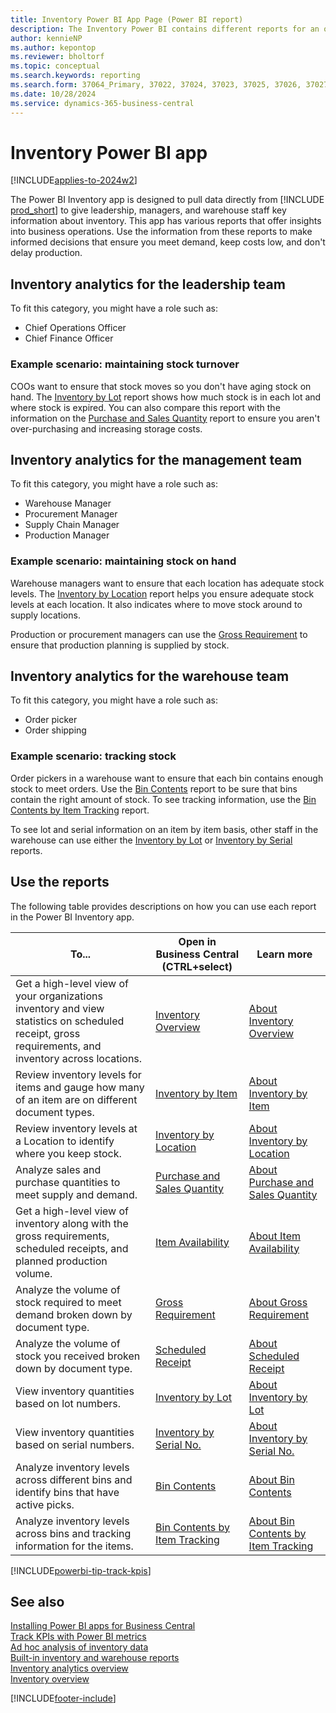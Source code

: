```yaml
---
title: Inventory Power BI App Page (Power BI report)
description: The Inventory Power BI contains different reports for an organizations inventory reporting needs
author: kennieNP
ms.author: kepontop
ms.reviewer: bholtorf
ms.topic: conceptual
ms.search.keywords: reporting
ms.search.form: 37064_Primary, 37022, 37024, 37023, 37025, 37026, 37027, 37028, 37029, 37030, 37031, 37032
ms.date: 10/28/2024
ms.service: dynamics-365-business-central
---
```


# Inventory Power BI app

[!INCLUDE[applies-to-2024w2](includes/applies-to-2024w2.md)]

The Power BI Inventory app is designed to pull data directly from [!INCLUDE [prod_short](includes/prod_short.md)] to give leadership, managers, and warehouse staff key information about inventory. This app has various reports that offer insights into business operations. Use the information from these reports to make informed decisions that ensure you meet demand, keep costs low, and don't delay production.

## Inventory analytics for the leadership team

To fit this category, you might have a role such as:

- Chief Operations Officer
- Chief Finance Officer

### Example scenario: maintaining stock turnover

COOs want to ensure that stock moves so you don't have aging stock on hand. The [Inventory by Lot](inventory-powerbi-inventory-by-lot.md) report shows how much stock is in each lot and where stock is expired. You can also compare this report with the information on the [Purchase and Sales Quantity](inventory-powerbi-purchase-and-sales-qty.md) report to ensure you aren't over-purchasing and increasing storage costs.

## Inventory analytics for the management team

To fit this category, you might have a role such as:

- Warehouse Manager
- Procurement Manager
- Supply Chain Manager
- Production Manager

### Example scenario: maintaining stock on hand

Warehouse managers want to ensure that each location has adequate stock levels. The [Inventory by Location](inventory-powerbi-inventory-by-location.md) report helps you ensure adequate stock levels at each location. It also indicates where to move stock around to supply locations.

Production or procurement managers can use the [Gross Requirement](inventory-powerbi-gross-requirement.md) to ensure that production planning is supplied by stock.

## Inventory analytics for the warehouse team

To fit this category, you might have a role such as:

- Order picker
- Order shipping

### Example scenario: tracking stock

Order pickers in a warehouse want to ensure that each bin contains enough stock to meet orders. Use the [Bin Contents](inventory-powerbi-bin-contents.md) report to be sure that bins contain the right amount of stock. To see tracking information, use the [Bin Contents by Item Tracking](inventory-powerbi-bin-contents-by-item-tracking.md) report.

To see lot and serial information on an item by item basis, other staff in the warehouse can use either the [Inventory by Lot](inventory-powerbi-inventory-by-lot.md) or [Inventory by Serial](inventory-powerbi-inventory-by-serial-no.md) reports.

## Use the reports

The following table provides descriptions on how you can use each report in the Power BI Inventory app.

|To... | Open in Business Central (CTRL+select) | Learn more |
|------|---------------------------------------|----------- |
|Get a high-level view of your organizations inventory and view statistics on scheduled receipt, gross requirements, and inventory across locations. | [Inventory Overview](https://businesscentral.dynamics.com?page=37022) | [About Inventory Overview](inventory-powerbi-inventory-overview.md)|
|Review inventory levels for items and gauge how many of an item are on different document types. | [Inventory by Item](https://businesscentral.dynamics.com?page=37024) | [About Inventory by Item](inventory-powerbi-inventory-by-item.md)|
|Review inventory levels at a Location to identify where you keep stock. | [Inventory by Location](https://businesscentral.dynamics.com?page=37023) | [About Inventory by Location](inventory-powerbi-inventory-by-location.md)|
|Analyze sales and purchase quantities to meet supply and demand. | [Purchase and Sales Quantity](https://businesscentral.dynamics.com?page=37025) | [About Purchase and Sales Quantity](inventory-powerbi-purchase-and-sales-qty.md)|
|Get a high-level view of inventory along with the gross requirements, scheduled receipts, and planned production volume. | [Item Availability](https://businesscentral.dynamics.com?page=37026) | [About Item Availability](inventory-powerbi-item-availability.md)|
|Analyze the volume of stock required to meet demand broken down by document type. | [Gross Requirement](https://businesscentral.dynamics.com?page=37027) | [About Gross Requirement](inventory-powerbi-gross-requirement.md)|
|Analyze the volume of stock you received broken down by document type. | [Scheduled Receipt](https://businesscentral.dynamics.com?page=37028) | [About Scheduled Receipt](inventory-powerbi-scheduled-receipt.md)|
|View inventory quantities based on lot numbers. | [Inventory by Lot](https://businesscentral.dynamics.com?page=37029) | [About Inventory by Lot](inventory-powerbi-inventory-by-lot.md)|
|View inventory quantities based on serial numbers. | [Inventory by Serial No.](https://businesscentral.dynamics.com?page=37030) | [About Inventory by Serial No.](inventory-powerbi-inventory-by-serial-no.md)|
|Analyze inventory levels across different bins and identify bins that have active picks. | [Bin Contents](https://businesscentral.dynamics.com?page=37031) | [About Bin Contents](inventory-powerbi-bin-contents.md)|
|Analyze inventory levels across bins and tracking information for the items. | [Bin Contents by Item Tracking](https://businesscentral.dynamics.com?page=37032) | [About Bin Contents by Item Tracking](inventory-powerbi-bin-contents-by-item-tracking.md)|

[!INCLUDE[powerbi-tip-track-kpis](includes/powerbi-tip-track-kpis.md)]

## See also

[Installing Power BI apps for Business Central](across-powerbi-install-business-central-apps.md)   
[Track KPIs with Power BI metrics](track-kpis-with-power-bi-metrics.md)  
[Ad hoc analysis of inventory data](ad-hoc-analysis-inventory.md)  
[Built-in inventory and warehouse reports](inventory-WMS-reports.md)  
[Inventory analytics overview](inventory-analytics-overview.md)  
[Inventory overview](inventory-manage-inventory.md)  

[!INCLUDE[footer-include](includes/footer-banner.md)]
